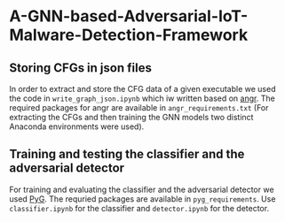 # A-GNN-based-Adversarial-IoT-Malware-Detection-Framework
## Storing CFGs in json files
In order to extract and store the CFG data of a given executable we used the code in `write_graph_json.ipynb` which iw written based on [angr](https://docs.angr.io/). The required packages for angr are available in `angr_requirements.txt` (For extracting the CFGs and then training the GNN models two distinct Anaconda environments were used).  
## Training and testing the classifier and the adversarial detector
For training and evaluating the classifier and the adversarial detector we used [PyG](https://pytorch-geometric.readthedocs.io/). The requried packages are available in `pyg_requirements`. Use `classifier.ipynb` for the classifier and `detector.ipynb` for the detector.